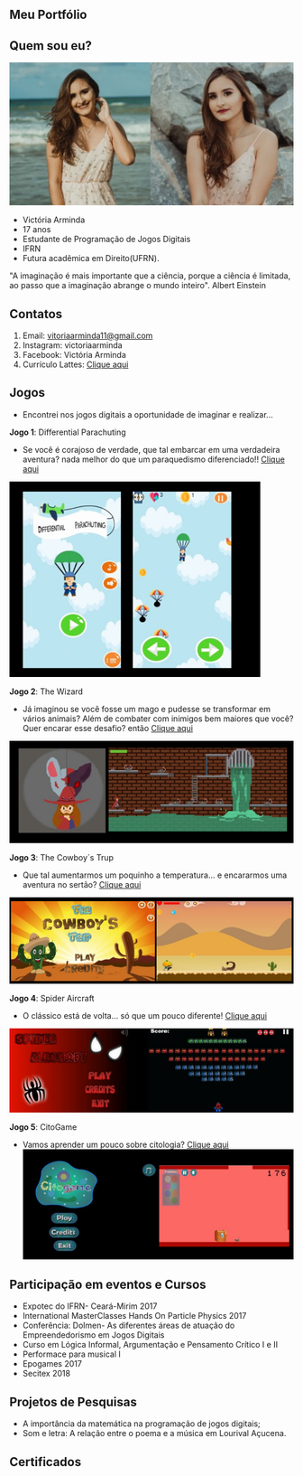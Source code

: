 
## Meu Portfólio

## Quem sou eu?
![imagem1](lala.png)


- Victória Arminda
- 17 anos
- Estudante de Programação de Jogos Digitais
- IFRN
- Futura acadêmica em Direito(UFRN).

"A imaginação é mais importante que a ciência, porque a ciência é limitada, ao passo que a imaginação abrange o mundo inteiro".
Albert Einstein

## Contatos
1. Email: vitoriaarminda11@gmail.com  
2. Instagram: victoriaarminda  
3. Facebook: Victória Arminda
4. Currículo Lattes: [Clique aqui](	http://lattes.cnpq.br/8863620791566898)

## Jogos
- Encontrei nos jogos digitais a oportunidade de imaginar e realizar...

**Jogo 1**: Differential Parachuting

- Se você é corajoso de verdade, que tal embarcar em uma verdadeira aventura? nada melhor do que um paraquedismo diferenciado!!
[Clique aqui](https://armindaa.github.io/JogoDeParaquedismo/)

![imagem1](jogo1.png)

**Jogo 2**: The Wizard
- Já imaginou se você fosse um mago e pudesse se transformar em vários animais? Além de combater com inimigos bem maiores que você? Quer encarar esse desafio? então [Clique aqui](https://ronaque.github.io/The%20Wizard/)

![imagem2](jogo2.png)

**Jogo 3**: The Cowboy´s Trup
- Que tal aumentarmos um poquinho a temperatura... e encararmos uma aventura no sertão?  [Clique aqui](https://armindaa.github.io/Cowboy/)

![imagem](jogooo.png)


**Jogo 4**: Spider Aircraft 
- O clássico está de volta... só que um pouco diferente! [Clique aqui](https://mavicampos.github.io/SA/)

![imagem4](jogo3.png)



**Jogo 5**: CitoGame
- Vamos aprender um pouco sobre citologia? [Clique aqui](https://mavicampos.github.io/CG/)
![imagem5](jogo5.png)



## Participação em eventos e Cursos

-  Expotec do IFRN- Ceará-Mirim 2017
- International MasterClasses Hands On Particle Physics 2017
- Conferência: Dolmen- As diferentes áreas de atuação do Empreendedorismo em Jogos Digitais
- Curso em Lógica Informal, Argumentação e Pensamento Crítico I e II
- Performace para musical I
- Epogames 2017
- Secitex 2018


## Projetos de Pesquisas

- A importância da matemática na programação de jogos digitais;
- Som e letra: A relação entre o poema e a música em Lourival Açucena.

## Certificados 


